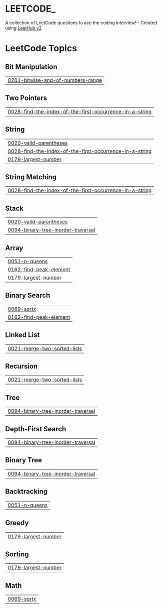 # LEETCODE_
A collection of LeetCode questions to ace the coding interview! - Created using [LeetHub v2](https://github.com/arunbhardwaj/LeetHub-2.0)

<!---LeetCode Topics Start-->
# LeetCode Topics
## Bit Manipulation
|  |
| ------- |
| [0201-bitwise-and-of-numbers-range](https://github.com/sandrasatheesan11/LEETCODE_/tree/master/0201-bitwise-and-of-numbers-range) |
## Two Pointers
|  |
| ------- |
| [0028-find-the-index-of-the-first-occurrence-in-a-string](https://github.com/sandrasatheesan11/LEETCODE_/tree/master/0028-find-the-index-of-the-first-occurrence-in-a-string) |
## String
|  |
| ------- |
| [0020-valid-parentheses](https://github.com/sandrasatheesan11/LEETCODE_/tree/master/0020-valid-parentheses) |
| [0028-find-the-index-of-the-first-occurrence-in-a-string](https://github.com/sandrasatheesan11/LEETCODE_/tree/master/0028-find-the-index-of-the-first-occurrence-in-a-string) |
| [0179-largest-number](https://github.com/sandrasatheesan11/LEETCODE_/tree/master/0179-largest-number) |
## String Matching
|  |
| ------- |
| [0028-find-the-index-of-the-first-occurrence-in-a-string](https://github.com/sandrasatheesan11/LEETCODE_/tree/master/0028-find-the-index-of-the-first-occurrence-in-a-string) |
## Stack
|  |
| ------- |
| [0020-valid-parentheses](https://github.com/sandrasatheesan11/LEETCODE_/tree/master/0020-valid-parentheses) |
| [0094-binary-tree-inorder-traversal](https://github.com/sandrasatheesan11/LEETCODE_/tree/master/0094-binary-tree-inorder-traversal) |
## Array
|  |
| ------- |
| [0051-n-queens](https://github.com/sandrasatheesan11/LEETCODE_/tree/master/0051-n-queens) |
| [0162-find-peak-element](https://github.com/sandrasatheesan11/LEETCODE_/tree/master/0162-find-peak-element) |
| [0179-largest-number](https://github.com/sandrasatheesan11/LEETCODE_/tree/master/0179-largest-number) |
## Binary Search
|  |
| ------- |
| [0069-sqrtx](https://github.com/sandrasatheesan11/LEETCODE_/tree/master/0069-sqrtx) |
| [0162-find-peak-element](https://github.com/sandrasatheesan11/LEETCODE_/tree/master/0162-find-peak-element) |
## Linked List
|  |
| ------- |
| [0021-merge-two-sorted-lists](https://github.com/sandrasatheesan11/LEETCODE_/tree/master/0021-merge-two-sorted-lists) |
## Recursion
|  |
| ------- |
| [0021-merge-two-sorted-lists](https://github.com/sandrasatheesan11/LEETCODE_/tree/master/0021-merge-two-sorted-lists) |
## Tree
|  |
| ------- |
| [0094-binary-tree-inorder-traversal](https://github.com/sandrasatheesan11/LEETCODE_/tree/master/0094-binary-tree-inorder-traversal) |
## Depth-First Search
|  |
| ------- |
| [0094-binary-tree-inorder-traversal](https://github.com/sandrasatheesan11/LEETCODE_/tree/master/0094-binary-tree-inorder-traversal) |
## Binary Tree
|  |
| ------- |
| [0094-binary-tree-inorder-traversal](https://github.com/sandrasatheesan11/LEETCODE_/tree/master/0094-binary-tree-inorder-traversal) |
## Backtracking
|  |
| ------- |
| [0051-n-queens](https://github.com/sandrasatheesan11/LEETCODE_/tree/master/0051-n-queens) |
## Greedy
|  |
| ------- |
| [0179-largest-number](https://github.com/sandrasatheesan11/LEETCODE_/tree/master/0179-largest-number) |
## Sorting
|  |
| ------- |
| [0179-largest-number](https://github.com/sandrasatheesan11/LEETCODE_/tree/master/0179-largest-number) |
## Math
|  |
| ------- |
| [0069-sqrtx](https://github.com/sandrasatheesan11/LEETCODE_/tree/master/0069-sqrtx) |
<!---LeetCode Topics End-->